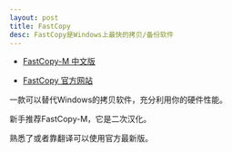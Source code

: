 ```yaml
---
layout: post
title: FastCopy
desc: FastCopy是Windows上最快的拷贝/备份软件
---
```



+ [FastCopy-M 中文版](http://mapaler.github.io/FastCopy-M/)

+ [FastCopy 官方网站](https://fastcopy.jp/)

一款可以替代Windows的拷贝软件，充分利用你的硬件性能。

新手推荐FastCopy-M，它是二次汉化。

熟悉了或者靠翻译可以使用官方最新版。

